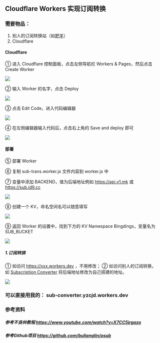 ## Cloudflare Workers 实现订阅转换

### 需要物品：
1. 别人的订阅转换站（如[肥羊](https://api.v1.mk)）
2. Cloudflare

#### Cloudflare
① 进入 Cloudflare 控制面板，点击左侧导航栏 Workers & Pages，然后点击 Create Worker

![](https://github.com/yzcjd/sub-trans/blob/main/png/1.png?raw=true)

② 输入 Worker 的名字，点击 Deploy

![](https://github.com/yzcjd/sub-trans/blob/main/png/2.png?raw=true)

③ 点击 Edit Code，进入代码编辑器

![](https://github.com/yzcjd/sub-trans/blob/main/png/3.png?raw=true)

④ 在左侧编辑器输入代码后，点击右上角的 Save and deploy 即可

![](https://github.com/yzcjd/sub-trans/blob/main/png/4.png?raw=true)




#### 部署

⑤ 部署 Worker

⑥ 复制 sub-trans.worker.js 文件内容到 worker.js 中

⑦ 变量中添加 BACKEND，值为后端地址例如 https://api.v1.mk 或 https://sub.id9.cc

![](https://github.com/yzcjd/sub-trans/blob/main/png/5.png?raw=true)

⑧ 创建一个 KV，命名空间名可以随意填写

![](https://github.com/yzcjd/sub-trans/blob/main/png/6.png?raw=true)

⑨ 返回 Worker 的设置中，找到下方的 KV Namespace Bingdings，变量名为 SUB_BUCKET

![](https://github.com/yzcjd/sub-trans/blob/main/png/7.png?raw=true)

##### 1.订阅转换
① 如访问 https://xxx.workers.dev ，不用修改；
② 如访问别人的订阅转换，如 [Subscription Converter](https://sub-web.netlify.app/) 将后端地址修改为自己搭建的地址。

![](https://github.com/yzcjd/sub-trans/blob/main/png/8.png?raw=true)


### 可以直接用我的： sub-converter.yzcjd.workers.dev

### 参考资料
##### 参考不良林教程 https://www.youtube.com/watch?v=X7CC5jrgazo
##### 参考Github项目 https://github.com/bulianglin/psub
